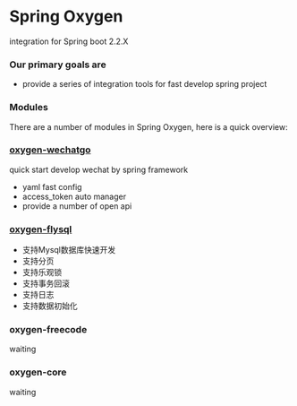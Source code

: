 # Spring Oxygen
integration for Spring boot 2.2.X

### Our primary goals are

- provide a series of integration tools for fast develop spring project

### Modules

There are a number of modules in Spring Oxygen, here is a quick overview:

### [oxygen-wechatgo](https://github.com/ispong/spring-oxygen/tree/master/spring-oxygen-wechatgo/src/main/java/com/ispong/oxygen/wechatgo)

quick start develop wechat by spring framework

- yaml fast config
- access_token auto manager
- provide a number of open api

### [oxygen-flysql](https://github.com/ispong/spring-oxygen/tree/master/spring-oxygen-flysql/src/main/java/com/ispong/oxygen/flysql)

- 支持Mysql数据库快速开发
- 支持分页
- 支持乐观锁
- 支持事务回滚
- 支持日志
- 支持数据初始化

### oxygen-freecode
waiting

### oxygen-core
waiting